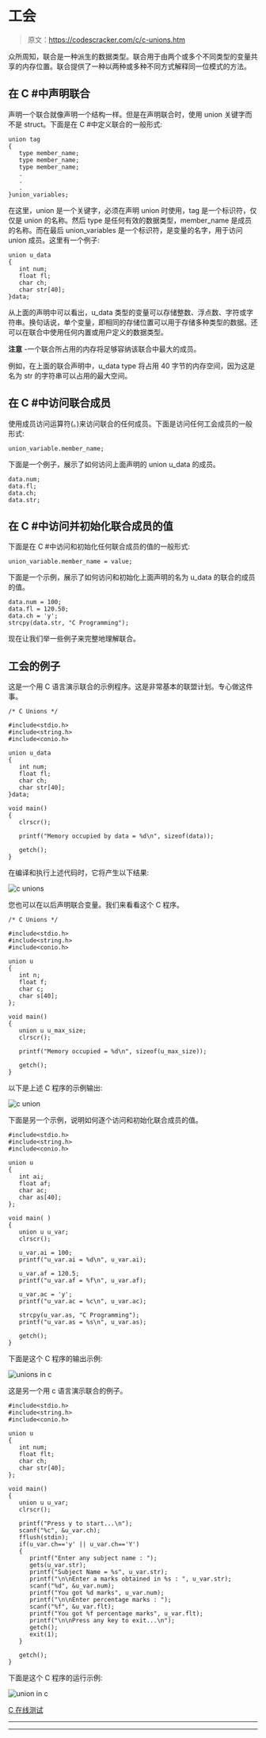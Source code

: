 # 工会

> 原文：<https://codescracker.com/c/c-unions.htm>

众所周知，联合是一种派生的数据类型。联合用于由两个或多个不同类型的变量共享的内存位置。联合提供了一种以两种或多种不同方式解释同一位模式的方法。

## 在 C #中声明联合

声明一个联合就像声明一个结构一样。但是在声明联合时，使用 union 关键字而不是 struct。下面是在 C #中定义联合的一般形式:

```
union tag
{
   type member_name;
   type member_name;
   type member_name;
   .
   .
   .
}union_variables;
```

在这里，union 是一个关键字，必须在声明 union 时使用，tag 是一个标识符，仅仅是 union 的名称。然后 type 是任何有效的数据类型，member_name 是成员的名称。而在最后 union_variables 是一个标识符，是变量的名字，用于访问 union 成员。这里有一个例子:

```
union u_data
{
   int num;
   float fl;
   char ch;
   char str[40];
}data;
```

从上面的声明中可以看出，u_data 类型的变量可以存储整数、浮点数、字符或字符串。换句话说，单个变量，即相同的存储位置可以用于存储多种类型的数据。还可以在联合中使用任何内置或用户定义的数据类型。

**注意** -一个联合所占用的内存将足够容纳该联合中最大的成员。

例如，在上面的联合声明中，u_data type 将占用 40 字节的内存空间，因为这是名为 str 的字符串可以占用的最大空间。

## 在 C #中访问联合成员

使用成员访问运算符(。)来访问联合的任何成员。下面是访问任何工会成员的一般形式:

```
union_variable.member_name;
```

下面是一个例子，展示了如何访问上面声明的 union u_data 的成员。

```
data.num;
data.fl;
data.ch;
data.str;
```

## 在 C #中访问并初始化联合成员的值

下面是在 C #中访问和初始化任何联合成员的值的一般形式:

```
union_variable.member_name = value;
```

下面是一个示例，展示了如何访问和初始化上面声明的名为 u_data 的联合的成员的值。

```
data.num = 100;
data.fl = 120.50;
data.ch = 'y';
strcpy(data.str, "C Programming");
```

现在让我们举一些例子来完整地理解联合。

## 工会的例子

这是一个用 C 语言演示联合的示例程序。这是非常基本的联盟计划。专心做这件事。

```
/* C Unions */

#include<stdio.h>
#include<string.h>
#include<conio.h>

union u_data
{
   int num;
   float fl;
   char ch;
   char str[40];
}data;

void main()
{
   clrscr();

   printf("Memory occupied by data = %d\n", sizeof(data));

   getch();
}
```

在编译和执行上述代码时，它将产生以下结果:

![c unions](img/dc7cd37c4caa32c1076021ad7be4b6b5.png)

您也可以在以后声明联合变量。我们来看看这个 C 程序。

```
/* C Unions */

#include<stdio.h>
#include<string.h>
#include<conio.h>

union u
{
   int n;
   float f;
   char c;
   char s[40];
};

void main()
{
   union u u_max_size;
   clrscr();

   printf("Memory occupied = %d\n", sizeof(u_max_size));

   getch();
}
```

以下是上述 C 程序的示例输出:

![c union](img/f870e2566aabc67a266a77825f68bc1a.png)

下面是另一个示例，说明如何逐个访问和初始化联合成员的值。

```
#include<stdio.h>
#include<string.h>
#include<conio.h>

union u
{
   int ai;
   float af;
   char ac;
   char as[40];
};

void main( )
{
   union u u_var;
   clrscr();

   u_var.ai = 100;
   printf("u_var.ai = %d\n", u_var.ai);

   u_var.af = 120.5;
   printf("u_var.af = %f\n", u_var.af);

   u_var.ac = 'y';
   printf("u_var.ac = %c\n", u_var.ac);

   strcpy(u_var.as, "C Programming");
   printf("u_var.as = %s\n", u_var.as);

   getch();
}
```

下面是这个 C 程序的输出示例:

![unions in c](img/31b1739083768433595faa91c5633787.png)

这是另一个用 c 语言演示联合的例子。

```
#include<stdio.h>
#include<string.h>
#include<conio.h>

union u
{
   int num;
   float flt;
   char ch;
   char str[40];
};

void main()
{
   union u u_var;
   clrscr();

   printf("Press y to start...\n");
   scanf("%c", &u_var.ch);
   fflush(stdin);
   if(u_var.ch=='y' || u_var.ch=='Y')
   {
      printf("Enter any subject name : ");
      gets(u_var.str);
      printf("Subject Name = %s", u_var.str);
      printf("\n\nEnter a marks obtained in %s : ", u_var.str);
      scanf("%d", &u_var.num);
      printf("You got %d marks", u_var.num);
      printf("\n\nEnter percentage marks : ");
      scanf("%f", &u_var.flt);
      printf("You got %f percentage marks", u_var.flt);
      printf("\n\nPress any key to exit...\n");
      getch();
      exit(1);
   }

   getch();
}
```

下面是这个 C 程序的运行示例:

![union in c](img/864593bbcf6e6961ab3f7f0360abfd01.png)

[C 在线测试](/exam/showtest.php?subid=2)

* * *

* * *